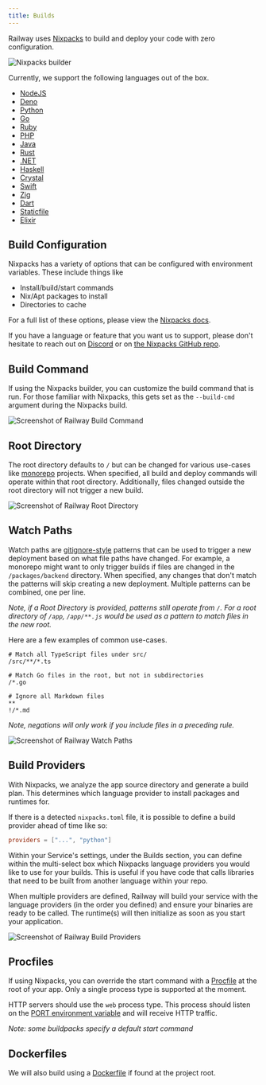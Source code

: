 ```yaml
---
title: Builds
---
```


Railway uses [Nixpacks](https://nixpacks.com) to build and deploy your code with
zero configuration.

<Image
src="https://res.cloudinary.com/railway/image/upload/v1664564851/docs/nixpacks-builder_k1fmlp.png"
alt="Nixpacks builder"
layout="responsive"
width={1158} height={338} quality={80} />

Currently, we support the following languages out of the box.

- [NodeJS](https://nixpacks.com/docs/providers/node)
- [Deno](https://nixpacks.com/docs/providers/deno)
- [Python](https://nixpacks.com/docs/providers/python)
- [Go](https://nixpacks.com/docs/providers/go)
- [Ruby](https://nixpacks.com/docs/providers/ruby)
- [PHP](https://nixpacks.com/docs/providers/php)
- [Java](https://nixpacks.com/docs/providers/java)
- [Rust](https://nixpacks.com/docs/providers/rust)
- [.NET](https://nixpacks.com/docs/providers/csharp)
- [Haskell](https://nixpacks.com/docs/providers/haskell)
- [Crystal](https://nixpacks.com/docs/providers/crystal)
- [Swift](https://nixpacks.com/docs/providers/swift)
- [Zig](https://nixpacks.com/docs/providers/zig-lang)
- [Dart](https://nixpacks.com/docs/providers/dart)
- [Staticfile](https://nixpacks.com/docs/providers/staticfile)
- [Elixir](https://nixpacks.com/docs/providers/elixir)

## Build Configuration

Nixpacks has a variety of options that can be configured with environment variables. These include things like

- Install/build/start commands
- Nix/Apt packages to install
- Directories to cache

For a full list of these options, please view the [Nixpacks docs](https://nixpacks.com/docs/guides/configuring-builds).

If you have a language or feature that you want us to support, please don't hesitate to
reach out on [Discord](https://discord.gg/xAm2w6g) or on [the Nixpacks GitHub repo](https://github.com/railwayapp/nixpacks/discussions/245).

## Build Command

If using the Nixpacks builder, you can customize the build command that is run. For those familiar with Nixpacks, this gets set as the `--build-cmd` argument during the Nixpacks build.

<Image
src="https://res.cloudinary.com/railway/image/upload/v1664565164/docs/root-directory_nczles.png"
alt="Screenshot of Railway Build Command"
layout="responsive"
width={1190} height={400} quality={80} />

## Root Directory

The root directory defaults to `/` but can be changed for various use-cases like
[monorepo](/deploy/monorepo) projects. When specified, all build and deploy
commands will operate within that root directory. Additionally, files changed
outside the root directory will not trigger a new build.

<Image
src="https://res.cloudinary.com/railway/image/upload/v1668662436/docs/multi-providers_lrxdbp.png"
alt="Screenshot of Railway Root Directory"
layout="responsive"
width={745} height={238} quality={80} />

## Watch Paths

Watch paths are
[gitignore-style](https://git-scm.com/docs/gitignore#_pattern_format) patterns
that can be used to trigger a new deployment based on what file paths have
changed. For example, a monorepo might want to only trigger builds if files are
changed in the `/packages/backend` directory. When specified, any changes that
don't match the patterns will skip creating a new deployment. Multiple patterns
can be combined, one per line.

_Note, if a Root Directory is provided, patterns still operate from `/`. For a root directory of `/app`, `/app/**.js` would be used as a pattern to match files in the new root._

Here are a few examples of common use-cases.

```gitignore
# Match all TypeScript files under src/
/src/**/*.ts
```

```gitignore
# Match Go files in the root, but not in subdirectories
/*.go
```

```gitignore
# Ignore all Markdown files
**
!/*.md
```

_Note, negations will only work if you include files in a preceding rule._

<Image
src="https://res.cloudinary.com/railway/image/upload/v1664565164/docs/watch-paths_l4xozt.png"
alt="Screenshot of Railway Watch Paths"
layout="responsive"
width={1158} height={444} quality={80} />

## Build Providers

<PriorityBoardingBanner />

With Nixpacks, we analyze the app source directory and generate a build plan. This determines which language provider to install packages and runtimes for.

If there is a detected `nixpacks.toml` file, it is possible to define a build provider ahead of time like so:

```toml
providers = ["...", "python"]
```

Within your Service's settings, under the Builds section, you can define within the multi-select box which Nixpacks language providers you would like to use for your builds. This is useful if you have code that calls libraries that need to be built from another language within your repo.

When multiple providers are defined, Railway will build your service with the language providers (in the order you defined) and ensure your binaries are ready to be called. The runtime(s) will then initialize as soon as you start your application.

<Image
src="https://res.cloudinary.com/railway/image/upload/v1668662436/docs/multi-providers_lrxdbp.png"
alt="Screenshot of Railway Build Providers"
layout="responsive"
width={745} height={238} quality={100} />

## Procfiles

If using Nixpacks, you can override the start command with a [Procfile](https://nixpacks.com/docs/configuration/procfile) at the root of your app. Only a single process type is supported at the moment.

HTTP servers should use the `web` process type. This process should listen on
the [PORT environment variable](/deploy/railway-up#port-variable) and will receive
HTTP traffic.

_Note: some buildpacks specify a default start command_

## Dockerfiles

We will also build using a [Dockerfile](/deploy/dockerfiles) if found at the project root.
